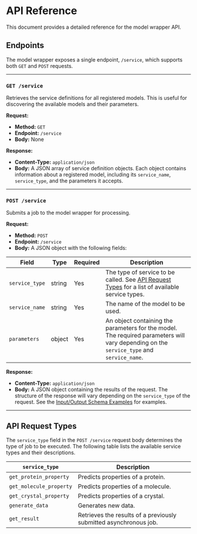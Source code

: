 # API Reference

This document provides a detailed reference for the model wrapper API.

## Endpoints

The model wrapper exposes a single endpoint, `/service`, which supports both `GET` and `POST` requests.

---

### `GET /service`

Retrieves the service definitions for all registered models. This is useful for discovering the available models and their parameters.

**Request:**
*   **Method:** `GET`
*   **Endpoint:** `/service`
*   **Body:** None

**Response:**
*   **Content-Type:** `application/json`
*   **Body:** A JSON array of service definition objects. Each object contains information about a registered model, including its `service_name`, `service_type`, and the parameters it accepts.

---

### `POST /service`

Submits a job to the model wrapper for processing.

**Request:**
*   **Method:** `POST`
*   **Endpoint:** `/service`
*   **Body:** A JSON object with the following fields:

| Field | Type | Required | Description |
| --- | --- | --- | --- |
| `service_type` | string | Yes | The type of service to be called. See [API Request Types](#api-request-types) for a list of available service types. |
| `service_name` | string | Yes | The name of the model to be used. |
| `parameters` | object | Yes | An object containing the parameters for the model. The required parameters will vary depending on the `service_type` and `service_name`. |

**Response:**
*   **Content-Type:** `application/json`
*   **Body:** A JSON object containing the results of the request. The structure of the response will vary depending on the `service_type` of the request. See the [Input/Output Schema Examples](./input-output.md) for examples.

---

## API Request Types

The `service_type` field in the `POST /service` request body determines the type of job to be executed. The following table lists the available service types and their descriptions.

| `service_type` | Description |
| --- | --- |
| `get_protein_property` | Predicts properties of a protein. |
| `get_molecule_property` | Predicts properties of a molecule. |
| `get_crystal_property` | Predicts properties of a crystal. |
| `generate_data` | Generates new data. |
| `get_result` | Retrieves the results of a previously submitted asynchronous job. |
